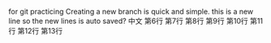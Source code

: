 for git practicing
Creating a new branch is quick and simple.
this is a new line
so the new lines is auto saved?
中文
第6行
第7行
第8行
第9行
第10行
第11行
第12行
第13行
